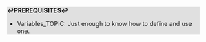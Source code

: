 <div style="margin:2em; background-color: #e0e0e0;">

<strong>↩PREREQUISITES↩</strong>

 * Variables_TOPIC: Just enough to know how to define and use one.

</div>

